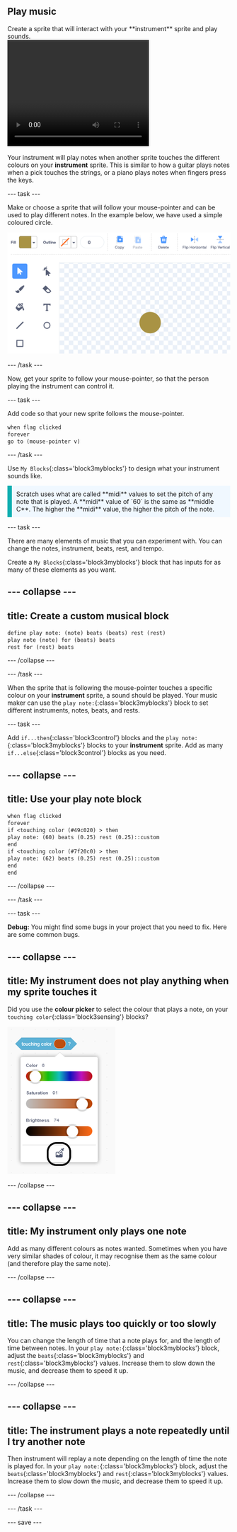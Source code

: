 ## Play music

<div style="display: flex; flex-wrap: wrap">
<div style="flex-basis: 200px; flex-grow: 1; margin-right: 15px;">
Create a sprite that will interact with your **instrument** sprite and play sounds.
</div>
<div>
 <video width="320" height="240" controls>
  <source src="images/step-3-demo.mp4" type="video/mp4">
  Your browser does not support mp4 video.
</video>
</div>
</div>

Your instrument will play notes when another sprite touches the different colours on your **instrument** sprite. This is similar to how a guitar plays notes when a pick touches the strings, or a piano plays notes when fingers press the keys.

--- task ---

Make or choose a sprite that will follow your mouse-pointer and can be used to play different notes. In the example below, we have used a simple coloured circle.

![Small gold circle sprite.](images/pick.png)

--- /task ---

Now, get your sprite to follow your mouse-pointer, so that the person playing the instrument can control it.

--- task ---

Add code so that your new sprite follows the mouse-pointer.

```blocks3
when flag clicked
forever
go to (mouse-pointer v)
```
--- /task ---

Use `My Blocks`{:class='block3myblocks'} to design what your instrument sounds like.

<p style='border-left: solid; border-width:10px; border-color: #0faeb0; background-color: aliceblue; padding: 10px;'>Scratch uses what are called **midi** values to set the pitch of any note that is played. A **midi** value of `60` is the same as **middle C**. The higher the **midi** value, the higher the pitch of the note.
</p>

--- task ---

There are many elements of music that you can experiment with. You can change the notes, instrument, beats, rest, and tempo.

Create a `My Blocks`{:class='block3myblocks'} block that has inputs for as many of these elements as you want.

--- collapse ---
---
title: Create a custom musical block
---

```blocks3
define play note: (note) beats (beats) rest (rest)
play note (note) for (beats) beats
rest for (rest) beats
```

--- /collapse ---

--- /task ---

When the sprite that is following the mouse-pointer touches a specific colour on your **instrument** sprite, a sound should be played. Your music maker can use the `play note:`{:class='block3myblocks'} block to set different instruments, notes, beats, and rests.

--- task ---

 Add `if...then`{:class='block3control'} blocks and the `play note:`{:class='block3myblocks'} blocks to your **instrument** sprite. Add as many `if...else`{:class='block3control'} blocks as you need.

 --- collapse ---
 ---
 title: Use your play note block
 ---
 
```blocks3
when flag clicked
forever
if <touching color (#49c020) > then
play note: (60) beats (0.25) rest (0.25)::custom
end
if <touching color (#7f20c0) > then 
play note: (62) beats (0.25) rest (0.25)::custom
end
end
```
 
 --- /collapse ---

--- /task ---

--- task ---

**Debug:** You might find some bugs in your project that you need to fix. Here are some common bugs.

--- collapse ---
---
title: My instrument does not play anything when my sprite touches it
---

Did you use the **colour picker** to select the colour that plays a note, on your `touching color`{:class='block3sensing'} blocks?

![The 'select colour' interface shown, with the colour picker highlighted.](images/touching-color.png)

--- /collapse ---

--- collapse ---
---
title: My instrument only plays one note
---

Add as many different colours as notes wanted. Sometimes when you have very similar shades of colour, it may recognise them as the same colour (and therefore play the same note).

--- /collapse ---


--- collapse ---
---
title: The music plays too quickly or too slowly
---

You can change the length of time that a note plays for, and the length of time between notes. In your `play note:`{:class='block3myblocks'} block, adjust the `beats`{:class='block3myblocks'} and `rest`{:class='block3myblocks'} values. Increase them to slow down the music, and decrease them to speed it up.

--- /collapse ---

--- collapse ---
---
title: The instrument plays a note repeatedly until I try another note
---

Then instrument will replay a note depending on the length of time the note is played for. In your `play note:`{:class='block3myblocks'} block, adjust the `beats`{:class='block3myblocks'} and `rest`{:class='block3myblocks'} values. Increase them to slow down the music, and decrease them to speed it up.

--- /collapse ---

--- /task ---

--- save ---

